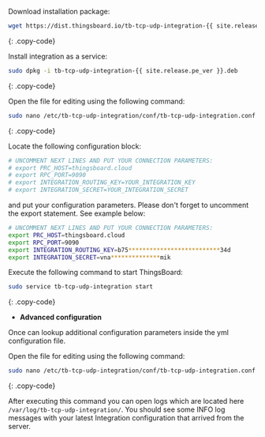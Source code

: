 Download installation package:

```bash
wget https://dist.thingsboard.io/tb-tcp-udp-integration-{{ site.release.pe_ver }}.deb
```
{: .copy-code}

Install integration as a service:

```bash
sudo dpkg -i tb-tcp-udp-integration-{{ site.release.pe_ver }}.deb
```
{: .copy-code}

Open the file for editing using the following command:

```bash 
sudo nano /etc/tb-tcp-udp-integration/conf/tb-tcp-udp-integration.conf
``` 
{: .copy-code}

Locate the following configuration block:

```bash
# UNCOMMENT NEXT LINES AND PUT YOUR CONNECTION PARAMETERS:
# export PRC_HOST=thingsboard.cloud
# export RPC_PORT=9090
# export INTEGRATION_ROUTING_KEY=YOUR_INTEGRATION_KEY
# export INTEGRATION_SECRET=YOUR_INTEGRATION_SECRET
```

and put your configuration parameters. Please don't forget to uncomment the export statement. See example below:

```bash
# UNCOMMENT NEXT LINES AND PUT YOUR CONNECTION PARAMETERS:
export PRC_HOST=thingsboard.cloud
export RPC_PORT=9090
export INTEGRATION_ROUTING_KEY=b75**************************34d
export INTEGRATION_SECRET=vna**************mik
```

Execute the following command to start ThingsBoard:

```bash
sudo service tb-tcp-udp-integration start
```
{: .copy-code}

 - **Advanced configuration**

Once can lookup additional configuration parameters inside the yml configuration file.

Open the file for editing using the following command:

```bash 
sudo nano /etc/tb-tcp-udp-integration/conf/tb-tcp-udp-integration.conf
``` 
{: .copy-code} 

After executing this command you can open logs which are located here `/var/log/tb-tcp-udp-integration/`. 
You should see some INFO log messages with your latest Integration configuration that arrived from the server.
